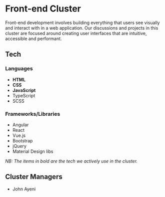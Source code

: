 # Front-end Cluster
Front-end development involves building everything that users see visually and interact with in a web application. Our discussions and projects in this cluster are focused around creating user interfaces that are intuitive, accessible and performant.

## Tech
### Languages
- **HTML**
- **CSS**
- **JavaScript**
- TypeScript
- SCSS

### Frameworks/Libraries
- Angular
- React
- Vue.js
- Bootstrap
- jQuery
- Material Design libs

*NB: The items in bold are the tech we actively use in the cluster.*

## Cluster Managers
- John Ayeni
